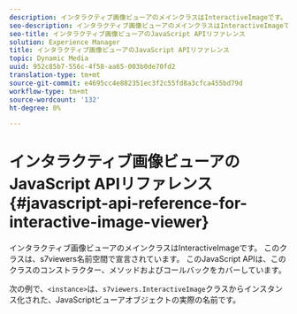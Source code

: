 ```yaml
---
description: インタラクティブ画像ビューアのメインクラスはInteractiveImageです。 このクラスは、s7viewers名前空間で宣言されています。 このJavaScript APIは、このクラスのコンストラクター、メソッドおよびコールバックをカバーしています。
seo-description: インタラクティブ画像ビューアのメインクラスはInteractiveImageです。 このクラスは、s7viewers名前空間で宣言されています。 このJavaScript APIは、このクラスのコンストラクター、メソッドおよびコールバックをカバーしています。
seo-title: インタラクティブ画像ビューアのJavaScript APIリファレンス
solution: Experience Manager
title: インタラクティブ画像ビューアのJavaScript APIリファレンス
topic: Dynamic Media
uuid: 952c85b7-556c-4f58-aa65-003b0de70fd2
translation-type: tm+mt
source-git-commit: e4695cc4e882351ec3f2c55fd8a3cfca455bd79d
workflow-type: tm+mt
source-wordcount: '132'
ht-degree: 0%

---
```



# インタラクティブ画像ビューアのJavaScript APIリファレンス{#javascript-api-reference-for-interactive-image-viewer}

インタラクティブ画像ビューアのメインクラスはInteractiveImageです。 このクラスは、s7viewers名前空間で宣言されています。 このJavaScript APIは、このクラスのコンストラクター、メソッドおよびコールバックをカバーしています。

次の例で、`<instance>`は、`s7viewers.InteractiveImage`クラスからインスタンス化された、JavaScriptビューアオブジェクトの実際の名前です。

